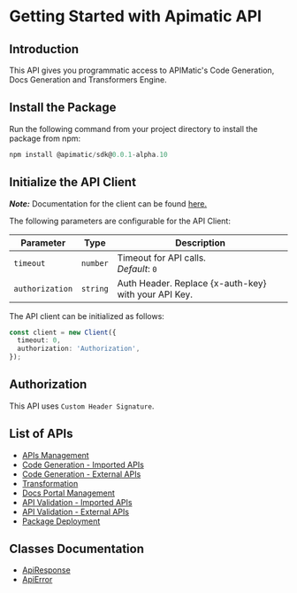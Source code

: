 # Getting Started with Apimatic API

## Introduction

This API gives you programmatic access to APIMatic's Code Generation, Docs Generation and Transformers Engine.

## Install the Package

Run the following command from your project directory to install the package from npm:

```ts
npm install @apimatic/sdk@0.0.1-alpha.10

```

## Initialize the API Client

**_Note:_** Documentation for the client can be found [here.](/doc/client.md)

The following parameters are configurable for the API Client:

| Parameter       | Type     | Description                                          |
| --------------- | -------- | ---------------------------------------------------- |
| `timeout`       | `number` | Timeout for API calls.<br>_Default_: `0`             |
| `authorization` | `string` | Auth Header. Replace {x-auth-key} with your API Key. |

The API client can be initialized as follows:

```ts
const client = new Client({
  timeout: 0,
  authorization: 'Authorization',
});
```

## Authorization

This API uses `Custom Header Signature`.

## List of APIs

- [APIs Management](/doc/controllers/apis-management.md)
- [Code Generation - Imported APIs](/doc/controllers/code-generation-imported-apis.md)
- [Code Generation - External APIs](/doc/controllers/code-generation-external-apis.md)
- [Transformation](/doc/controllers/transformation.md)
- [Docs Portal Management](/doc/controllers/docs-portal-management.md)
- [API Validation - Imported APIs](/doc/controllers/api-validation-imported-apis.md)
- [API Validation - External APIs](/doc/controllers/api-validation-external-apis.md)
- [Package Deployment](/doc/controllers/package-deployment.md)

## Classes Documentation

- [ApiResponse](/doc/api-response.md)
- [ApiError](/doc/api-error.md)
